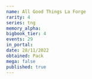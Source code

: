 ```yaml
---
name: All Good Things La Forge
rarity: 4
series: tng
memory_alpha:
bigbook_tier: 4
events: 29
in_portal:
date: 28/11/2022
obtained: Pack
mega: false
published: true
---
```



